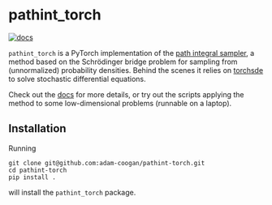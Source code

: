 # pathint\_torch

[![docs](https://readthedocs.org/projects/pathint-torch/badge/?version=latest)](http://pathint-torch.readthedocs.io/?badge=latest)

`pathint_torch` is a PyTorch implementation of the [path integral sampler](https://arxiv.org/abs/2111.15141),
a method based on the Schrödinger bridge problem for sampling from (unnormalized)
probability densities. Behind the scenes it relies on [torchsde](https://github.com/google-research/torchsde)
to solve stochastic differential equations.

Check out the [docs](https://pathint-torch.readthedocs.io/en/latest/) for more details,
or try out the scripts applying the method to some low-dimensional problems (runnable
on a laptop).

## Installation

Running
```
git clone git@github.com:adam-coogan/pathint-torch.git
cd pathint-torch
pip install .
```
will install the `pathint_torch` package.
